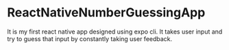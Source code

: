 # ReactNativeNumberGuessingApp
It is my first react native app designed using expo cli. It takes user input and try to guess that input by constantly taking user feedback.
